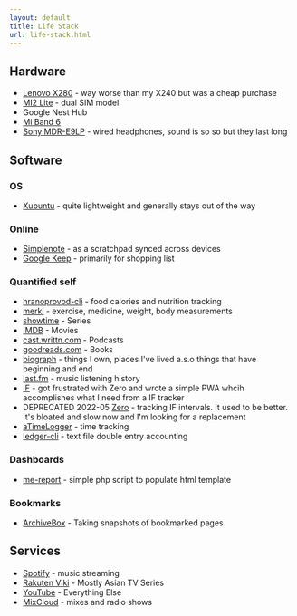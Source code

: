 ```yaml
---
layout: default
title: Life Stack
url: life-stack.html
---
```


## Hardware

* [Lenovo X280](https://en.wikipedia.org/wiki/ThinkPad_X_series#X280) - way worse than my X240 but was a cheap purchase
* [MI2 Lite](https://en.wikipedia.org/wiki/Xiaomi_Mi_A2_Lite) - dual SIM model
* Google Nest Hub
* [Mi Band 6](https://en.wikipedia.org/wiki/Xiaomi_Mi_Smart_Band_6)
* [Sony MDR-E9LP](https://www.sony.com/ug/electronics/in-ear-headphones/mdr-e9lp) - wired headphones, sound is so so but they last long

## Software

### OS

* [Xubuntu](https://xubuntu.org/) - quite lightweight and generally stays out of the way

### Online

* [Simplenote](https://simplenote.com/) - as a scratchpad synced across devices
* [Google Keep](https://keep.google.com/) - primarily for shopping list

### Quantified self

* [hranoprovod-cli](https://github.com/aquilax/hranoprovod-cli) - food calories and nutrition tracking
* [merki](https://github.com/aquilax/merki) - exercise, medicine, weight, body measurements
* [showtime](https://github.com/aquilax/showtime) - Series
* [IMDB](https://www.imdb.com/user/ur3800269/) - Movies
* [cast.writtn.com](https://cast.writtn.com/) - Podcasts
* [goodreads.com](https://www.goodreads.com/user/show/2821810-evgeniy-vasilev) - Books
* [biograph](https://github.com/aquilax/biograph) - things I own, places I've lived a.s.o things that have beginning and end
* [last.fm](https://www.last.fm/user/aquilax) - music listening history
* [IF](https://if.avtobiografia.com/) - got frustrated with Zero and wrote a simple PWA whcih accomplishes what I need from a IF tracker
* DEPRECATED 2022-05 [Zero](https://play.google.com/store/apps/details?id=com.zerofasting.zero) - tracking IF intervals. It used to be better. It's bloated and slow now and I'm looking for a replacement
* [aTimeLogger](https://play.google.com/store/apps/details?id=com.aloggers.atimeloggerapp) - time tracking
* [ledger-cli](https://www.ledger-cli.org/) - text file double entry accounting

### Dashboards

* [me-report](https://github.com/aquilax/me-report) - simple php script to populate html template

### Bookmarks

* [ArchiveBox](https://github.com/ArchiveBox/ArchiveBox) - Taking snapshots of bookmarked pages

## Services

* [Spotify](https://www.spotify.com/) - music streaming
* [Rakuten Viki](https://www.viki.com/) - Mostly Asian TV Series
* [YouTube](https://www.youtube.com/) - Everything Else
* [MixCloud](https://www.mixcloud.com/) - mixes and radio shows

